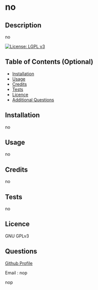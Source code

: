 
# no

## Description
no

[![License: LGPL v3](https://img.shields.io/badge/License-LGPL_v3-blue.svg)](https://www.gnu.org/licenses/lgpl-3.0)

## Table of Contents (Optional)

- [Installation](#installation)
- [Usage](#usage)
- [Credits](#credits)
- [Tests](#tests)
- [Licence](#licence)
- [Additional Questions](#questions)

## Installation
no

## Usage
no

## Credits
no

## Tests
no

## Licence
GNU GPLv3

## Questions
[Github Profile](https://github.com/no)

Email : nop

nop

